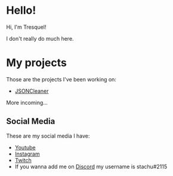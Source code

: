 # Hello!
Hi, I'm Tresquel!

I don't really do much here.

# My projects
Those are the projects I've been working on:
* [JSONCleaner](https://github.com/Tresquel/JSONCleaner)

More incoming...


## Social Media
These are my social media I have:
* [Youtube](https://www.youtube.com/channel/UCfYmEGEzFasfDZD_m8273Sw)
* [Instagram](https://www.instagram.com/memiarka/)
* [Twitch](https://www.twitch.tv/tresquelo)
* If you wanna add me on [Discord](https://discord.com/) my username is stachu#2115
